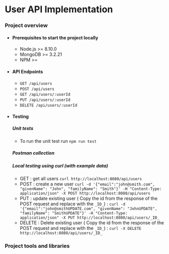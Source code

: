 # User API Implementation
### Project overview
- #### Prerequisites to start the project locally
    - Node.js >= 8.10.0
    - MongoDB >= 3.2.21
    - NPM >= 
- #### API Endpoints
    - ``GET /api/users``
    - ``POST /api/users``
    - ``GET /api/users/:userId``
    - ``PUT /api/users/:userId``
    - ``DELETE /api/users/:userId``
- #### Testing
    ##### Unit tests
    - To run the unit test run 
    ``npm run test``
    ##### Postman collection
    ##### Local testing using curl (with example data)
     - GET : get all users ``curl http://localhost:8080/api/users``
     - POST : create a new user
     ``curl -d '{"email":"john@smith.com", "givenName": "John", "familyName": "Smith"}' -H "Content-Type: application/json" -X POST http://localhost:8080/api/users ``
     - PUT : update existing user ( Copy the id from the response of the POST request and replace with the ``_ID_``) :
     ``curl -d '{"email":"john@smithUPDATE.com", "givenName": "JohnUPDATE", "familyName": "SmithUPDATE"}' -H "Content-Type: application/json" -X PUT http://localhost:8080/api/users/_ID_``
     - DELETE : Delete existing user ( Copy the id from the response of the POST request and replace with the ``_ID_``) :
     `` curl -X DELETE http://localhost:8080/api/users/_ID_ ``
### Project tools and libraries